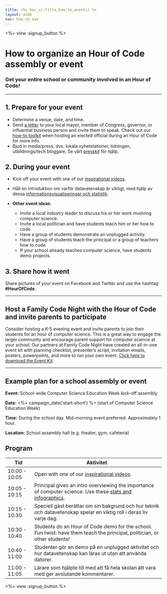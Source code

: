 ```yaml
---
title: <%= hoc_s(:title_how_to_events) %>
layout: wide
nav: how_to_nav
---
```

<%= view :signup_button %>

# How to organize an Hour of Code assembly or event

### Get your entire school or community involved in an Hour of Code!

---

## 1. Prepare for your event

- Determine a venue, date, and time.
- Send [a letter](https://hourofcode.com/promote/resources#sample-emails) to your local mayor, member of Congress, governor, or influential business person and invite them to speak. Check out our [how-to toolkit](<%=localized_file('/files/elected-official.pdf')%>) when hosting an elected official during an Hour of Code for more info.
- Bjud in media/press. dvs. lokala nyhetstationer, tidningen, utbildnings/tech bloggare. Se vårt [presskit](<%= resolve_url('/promote/press-kit') %>) för hjälp.

## 2. During your event

- Kick off your event with one of our [inspirational videos](<%= resolve_url('/promote/resources#videos') %>).
- Håll en introduktion om varför datavetenskap är viktigt, med hjälp av dessa [informationsvisualiseringar och statistik](<%= resolve_url('/promote/stats') %>).   
      
    
- **Other event ideas**: 
    - Invite a local industry leader to discuss his or her work involving computer science.
    - Invite a local politician and have students teach him or her how to code.
    - Have a group of students demonstrate an unplugged activity.
    - Have a group of students teach the principal or a group of teachers how to code.
    - If your school already teaches computer science, have students demo projects.

## 3. Share how it went

Share pictures of your event on Facebook and Twitter and use the hashtag **#HourOfCode**.

---

## Host a Family Code Night with the Hour of Code and invite parents to participate

Consider hosting a K-5 evening event and invite parents to join their students for an hour of computer science. This is a great way to engage the larger community and encourage parent support for computer science at your school. Our partners at Family Code Night have created an all-in-one event kit with planning checklist, presenter’s script, invitation emails, posters, powerpoints, and more to run your own event. [Click here to download the Event Kit](http://www.familycodenight.org/DownloadCodeDotOrg.html).

---

## Example plan for a school assembly or event

**Event:** School-wide Computer Science Education Week kick-off assembly

**Date:** <%= campaign_date('start-short') %> (start of Computer Science Education Week)

**Time:** During the school day. Mid-morning event preferred. Approximately 1 hour.

**Location:** School assembly hall (e.g. theater, gym, cafeteria)

## Program

| Tid           | Aktivitet                                                                                                                                        |
| ------------- | ------------------------------------------------------------------------------------------------------------------------------------------------ |
| 10:00 - 10:05 | Open with one of our [inspirational videos](<%= resolve_url('/promote/resources#videos') %>).                                                      |
| 10:05 - 10:15 | Principal gives an intro overviewing the importance of computer science. Use these [stats and infographics](<%= resolve_url('/promote/stats') %>). |
| 10:15 - 10:30 | Speciell gäst berättar om sin bakgrund och hur teknik och datavetenskap spelar en viktig roll i deras liv varje dag.                             |
| 10:30 - 10:40 | Students do an Hour of Code demo for the school. Fun twist: have them teach the principal, politician, or other students!                        |
| 10:40 - 11:00 | Studenter gör en demo på en unplugged aktivitet och hur datavetenskap kan läras ut utan att använda datorer.                                     |
| 11:00 - 11:05 | Lärare som hjälpte till med att få hela skolan att vara med ger avslutande kommentarer.                                                          |

<%= view :signup_button %>